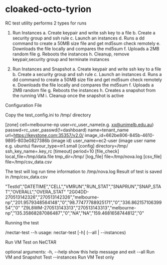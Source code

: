 cloaked-octo-tyrion
===================
RC test utility performs 2 types for runs

1. Run Instances
  a. Create keypair and write ssh key to a file
  b. Create a security group and ssh rule
  c. Launch an instances
  d. Runs a dd command to create a 50MB size file and get md5sum check remotely
  e. Downloads the file locally and compares the md5sum
  f. Uploads a 2MB random file
  g. Reboots the instances
  h. Cleanup, remove keypair,security group and terminate instances
  
  
2. Run Instances and Snapshot
  a. Create keypair and write ssh key to a file
  b. Create a security group and ssh rule
  c. Launch an instances
  d. Runs a dd command to create a 50MB size file and get md5sum check remotely
  e. Downloads the file locally and compares the md5sum
  f. Uploads a 2MB random file
  g. Reboots the instances
  h. Creates a snapshot from the running VM
  i. Cleanup once the snapshot is active
  





Configuration File

Copy the test_config.ini to /tmp/ directory


[zone]
cell=melbourne-np
user=rc_user_name(e.g. xx@unimelb.edu.au)
passwd=rc_user_passwd(!=dashboard)
name=tenant_name
url=https://keystone.com:35357/v2.0/
image_id=662be806-845b-4610-9895-803e0827386b (image id)
user_name=ec2-user (image user name e.g. ubuntu)
flavour_type=m1.small
[config]
directory=/tmp/
ssh_key_name=.key_rc
[timeout]
period=10
[file_check]
local_file=/tmp/data.file
tmp_dir=/tmp/
[log_file]
file=/tmp/nova.log
[csv_file]
file=/tmp/csv_data.csv





The test will log run time information to /tmp/nova.log
Result of test is saved in /tmp/csv_data.csv

"TestId","DATETIME","CELL","VMRUN","RUN_STAT","SNAPRUN","SNAP_STAT","OVERALL","OVERA_STAT"
"2G04DD-270513142326","270513142326","melbourne-np","201.9579348564148","0","98.77477788925171","0","336.86215710639954","0"
"Z9L8WM-270513143313","270513143313","melbourne-np","135.35868287086487","0","NA","NA","159.4681658744812","0"






Running the test

/nectar-test --h
usage: nectar-test [-h] (--all | --instances)

Run VM Test on NeCTAR

optional arguments:
  -h, --help   show this help message and exit
  --all        Run VM and Snapshot Test
  --instances  Run VM Test only











